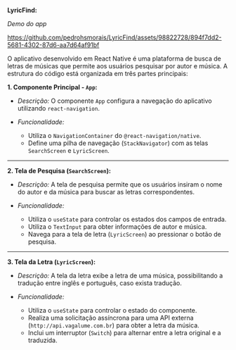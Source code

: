 **LyricFind:**

*Demo do app*

https://github.com/pedrohsmorais/LyricFind/assets/98822728/894f7dd2-5681-4302-87d6-aa7d64af91bf

O aplicativo desenvolvido em React Native é uma plataforma de busca de letras de músicas que permite aos usuários pesquisar por autor e música. A estrutura do código está organizada em três partes principais:

**1. Componente Principal - `App`:**

- *Descrição:*
  O componente `App` configura a navegação do aplicativo utilizando `react-navigation`.

- *Funcionalidade:*
  - Utiliza o `NavigationContainer` do `@react-navigation/native`.
  - Define uma pilha de navegação (`StackNavigator`) com as telas `SearchScreen` e `LyricScreen`.

---


**2. Tela de Pesquisa (`SearchScreen`):**

- *Descrição:*
  A tela de pesquisa permite que os usuários insiram o nome do autor e da música para buscar as letras correspondentes.

- *Funcionalidade:*
  - Utiliza o `useState` para controlar os estados dos campos de entrada.
  - Utiliza o `TextInput` para obter informações de autor e música.
  - Navega para a tela de letra (`LyricScreen`) ao pressionar o botão de pesquisa.

---

**3. Tela da Letra (`LyricScreen`):**

- *Descrição:*
  A tela da letra exibe a letra de uma música, possibilitando a tradução entre inglês e português, caso exista tradução.

- *Funcionalidade:*
  - Utiliza o `useState` para controlar o estado do componente.
  - Realiza uma solicitação assíncrona para uma API externa (`http://api.vagalume.com.br`) para obter a letra da música.
  - Inclui um interruptor (`Switch`) para alternar entre a letra original e a traduzida.
